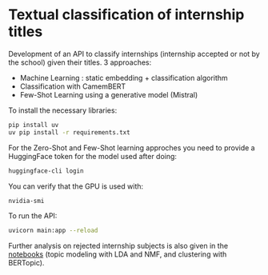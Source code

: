 # Textual classification of internship titles

Development of an API to classify internships (internship accepted or not by the school) given their titles. 3 approaches:
- Machine Learning : static embedding + classification algorithm
- Classification with CamemBERT
- Few-Shot Learning using a generative model (Mistral)

To install the necessary libraries:
```bash
pip install uv
uv pip install -r requirements.txt
```
For the Zero-Shot and Few-Shot learning approches you need to provide a HuggingFace token for the model used after doing:
```bash
huggingface-cli login
```
You can verify that the GPU is used with:
```bash
nvidia-smi
```
To run the API:
```bash
uvicorn main:app --reload
```
Further analysis on rejected internship subjects is also given in the [notebooks](notebooks) (topic modeling with LDA and NMF, and clustering with BERTopic).
